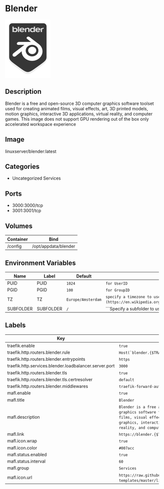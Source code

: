 # Blender

![Logo](images/Blender.png)

## Description
Blender is a free and open\-source 3D computer graphics software toolset used for creating animated films, visual effects, art, 3D printed models, motion graphics, interactive 3D applications, virtual reality, and computer games. This image does not support GPU rendering out of the box only accelerated workspace experience

## Image
linuxserver/blender:latest

## Categories
- Uncategorized Services

## Ports
- 3000:3000/tcp
- 3001:3001/tcp

## Volumes
| Container | Bind |
|-----------|------|
| /config | /opt/appdata/blender |

## Environment Variables
| Name | Label | Default | Description |
|------|-------|---------|-------------|
| PUID | PUID | ```1024``` | ```for UserID``` |
| PGID | PGID | ```100``` | ```for GroupID``` |
| TZ | TZ | ```Europe/Amsterdam``` | ```specify a timezone to use, see this [list](https://en.wikipedia.org/wiki/List_of_tz_database_time_zones#List).``` |
| SUBFOLDER | SUBFOLDER | ```/``` | ```Specify a subfolder to use with reverse proxies, IE `/subfolder/```` |

## Labels
| Key | Value |
|-----|-------|
| traefik.enable | ```true``` |
| traefik.http.routers.blender.rule | ```Host(`blender.{$TRAEFIK_INGRESS_DOMAIN}`)``` |
| traefik.http.routers.blender.entrypoints | ```https``` |
| traefik.http.services.blender.loadbalancer.server.port | ```3000``` |
| traefik.http.routers.blender.tls | ```true``` |
| traefik.http.routers.blender.tls.certresolver | ```default``` |
| traefik.http.routers.blender.middlewares | ```traefik-forward-auth``` |
| mafl.enable | ```true``` |
| mafl.title | ```Blender``` |
| mafl.description | ```Blender is a free and open-source 3D computer graphics software toolset used for creating animated films, visual effects, art, 3D printed models, motion graphics, interactive 3D applications, virtual reality, and computer games.``` |
| mafl.link | ```https://blender.{$TRAEFIK_INGRESS_DOMAIN}``` |
| mafl.icon.wrap | ```true``` |
| mafl.icon.color | ```#007acc``` |
| mafl.status.enabled | ```true``` |
| mafl.status.interval | ```60``` |
| mafl.group | ```Services``` |
| mafl.icon.url | ```https://raw.githubusercontent.com/linuxserver/docker-templates/master/linuxserver.io/img/blender-logo.png``` |

